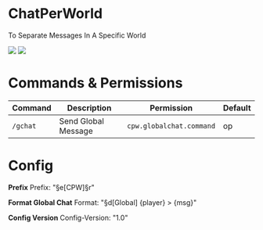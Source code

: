 # ChatPerWorld

To Separate Messages In A Specific World

[![](https://poggit.pmmp.io/shield.state/ChatPerWorld)](https://poggit.pmmp.io/p/ChatPerWorld)
<a href="https://poggit.pmmp.io/p/ChatPerWorld"><img src="https://poggit.pmmp.io/shield.state/ChatPerWorld"></a>

# Commands & Permissions

| Command | Description | Permission | Default |
| --- | --- | --- | --- |
| `/gchat` | Send Global Message | `cpw.globalchat.command` | op |

# Config

**Prefix**
Prefix: "§e[CPW]§r"

**Format Global Chat**
Format: "§d[Global] {player} > {msg}"

**Config Version**
Config-Version: "1.0"
